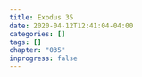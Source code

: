 ```yaml
---
title: Exodus 35
date: 2020-04-12T12:41:04-04:00
categories: []
tags: []
chapter: "035"
inprogress: false
---
```


